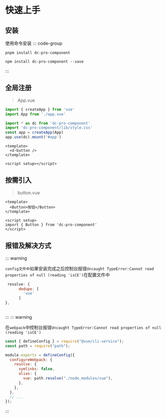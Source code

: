 <!--
 * @Date: 2023-10-18 13:01:07
 * @Auth: 463997479@qq.com
 * @LastEditors: 463997479@qq.com
 * @LastEditTime: 2023-11-10 17:25:27
 * @FilePath: \dc-component\docs\guide\method.md
-->

# 快速上手

## 安装

使用命令安装
::: code-group

```shell [pnpm]
pnpm install dc-pro-component

```

```shell [npm]
npm install dc-pro-component --save
```

:::







## 全局注册


> App.vue

```js
import { createApp } from 'vue'
import App from './app.vue'

import * as dc from 'dc-pro-component' 
import 'dc-pro-component/lib/style.css' 
const app = createApp(App) 
app.use(dc).mount('#app') 
```

```vue
<template>
  <d-button />
</template>

<script setup></script>
```

## 按需引入

> button.vue

```vue
<template>
  <Button>按钮</Button>
</template>

<script setup>
import { Button } from 'dc-pro-component'
</script>
```
## 报错及解决方式
::: warning



`config文件中`如果安装完成之后控制台报错`Uncaught TypeError:Cannot read properties of null (reading 'isCE')`在配置文件中
```js
 resolve: {
	  dedupe: [
	    'vue'
	  ]
},
   		

```
:::
::: warning

在`webpack`中控制台报错`Uncaught TypeError:Cannot read properties of null (reading 'isCE')`
```js
const { defineConfig } = require("@vue/cli-service");
const path = require("path");

module.exports = defineConfig({
  configureWebpack: {
    resolve: {
      symlinks: false,
      alias: {
        vue: path.resolve("./node_modules/vue"),
      },
    },
  },
  // ...
});
```
:::